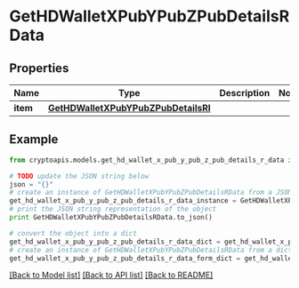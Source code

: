 # GetHDWalletXPubYPubZPubDetailsRData


## Properties
Name | Type | Description | Notes
------------ | ------------- | ------------- | -------------
**item** | [**GetHDWalletXPubYPubZPubDetailsRI**](GetHDWalletXPubYPubZPubDetailsRI.md) |  | 

## Example

```python
from cryptoapis.models.get_hd_wallet_x_pub_y_pub_z_pub_details_r_data import GetHDWalletXPubYPubZPubDetailsRData

# TODO update the JSON string below
json = "{}"
# create an instance of GetHDWalletXPubYPubZPubDetailsRData from a JSON string
get_hd_wallet_x_pub_y_pub_z_pub_details_r_data_instance = GetHDWalletXPubYPubZPubDetailsRData.from_json(json)
# print the JSON string representation of the object
print GetHDWalletXPubYPubZPubDetailsRData.to_json()

# convert the object into a dict
get_hd_wallet_x_pub_y_pub_z_pub_details_r_data_dict = get_hd_wallet_x_pub_y_pub_z_pub_details_r_data_instance.to_dict()
# create an instance of GetHDWalletXPubYPubZPubDetailsRData from a dict
get_hd_wallet_x_pub_y_pub_z_pub_details_r_data_form_dict = get_hd_wallet_x_pub_y_pub_z_pub_details_r_data.from_dict(get_hd_wallet_x_pub_y_pub_z_pub_details_r_data_dict)
```
[[Back to Model list]](../README.md#documentation-for-models) [[Back to API list]](../README.md#documentation-for-api-endpoints) [[Back to README]](../README.md)


